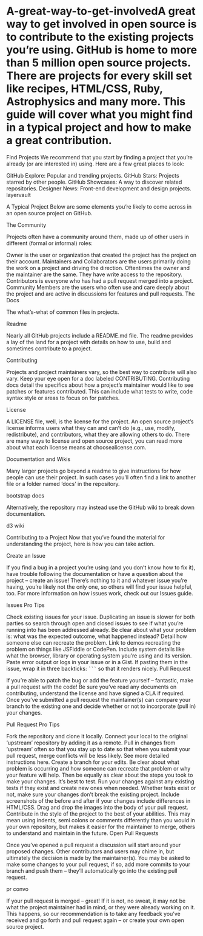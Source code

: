 # A-great-way-to-get-involvedA great way to get involved in open source is to contribute to the existing projects you’re using. GitHub is home to more than 5 million open source projects. There are projects for every skill set like recipes, HTML/CSS, Ruby, Astrophysics and many more. This guide will cover what you might find in a typical project and how to make a great contribution.

Find Projects
We recommend that you start by finding a project that you’re already (or are interested in) using. Here are a few great places to look:

GitHub Explore: Popular and trending projects.
GitHub Stars: Projects starred by other people.
GitHub Showcases: A way to discover related repositories.
Designer News: Front-end development and design projects.
layervault


A Typical Project
Below are some elements you’re likely to come across in an open source project on GitHub.

The Community

Projects often have a community around them, made up of other users in different (formal or informal) roles:

Owner is the user or organization that created the project has the project on their account.
Maintainers and Collaborators are the users primarily doing the work on a project and driving the direction. Oftentimes the owner and the maintainer are the same. They have write access to the repository.
Contributors is everyone who has had a pull request merged into a project.
Community Members are the users who often use and care deeply about the project and are active in discussions for features and pull requests.
The Docs

The what’s-what of common files in projects.

Readme

Nearly all GitHub projects include a README.md file. The readme provides a lay of the land for a project with details on how to use, build and sometimes contribute to a project.

Contributing

Projects and project maintainers vary, so the best way to contribute will also vary. Keep your eye open for a doc labeled CONTRIBUTING. Contributing docs detail the specifics about how a project’s maintainer would like to see patches or features contributed. This can include what tests to write, code syntax style or areas to focus on for patches.

License

A LICENSE file, well, is the license for the project. An open source project’s license informs users what they can and can’t do (e.g., use, modify, redistribute), and contributors, what they are allowing others to do. There are many ways to license and open source project, you can read more about what each license means at choosealicense.com.

Documentation and Wikis

Many larger projects go beyond a readme to give instructions for how people can use their project. In such cases you’ll often find a link to another file or a folder named ‘docs’ in the repository.

bootstrap docs

Alternatively, the repository may instead use the GitHub wiki to break down documentation.

d3 wiki


Contributing to a Project
Now that you’ve found the material for understanding the project, here is how you can take action.

Create an Issue

If you find a bug in a project you’re using (and you don’t know how to fix it), have trouble following the documentation or have a question about the project – create an issue! There’s nothing to it and whatever issue you’re having, you’re likely not the only one, so others will find your issue helpful, too. For more information on how issues work, check out our Issues guide.

Issues Pro Tips

Check existing issues for your issue. Duplicating an issue is slower for both parties so search through open and closed issues to see if what you’re running into has been addressed already.
Be clear about what your problem is: what was the expected outcome, what happened instead? Detail how someone else can recreate the problem.
Link to demos recreating the problem on things like JSFiddle or CodePen.
Include system details like what the browser, library or operating system you’re using and its version.
Paste error output or logs in your issue or in a Gist. If pasting them in the issue, wrap it in three backticks: ` ``` ` so that it renders nicely.
Pull Request

If you’re able to patch the bug or add the feature yourself – fantastic, make a pull request with the code! Be sure you’ve read any documents on contributing, understand the license and have signed a CLA if required. Once you’ve submitted a pull request the maintainer(s) can compare your branch to the existing one and decide whether or not to incorporate (pull in) your changes.

Pull Request Pro Tips

Fork the repository and clone it locally. Connect your local to the original ‘upstream’ repository by adding it as a remote. Pull in changes from ‘upstream’ often so that you stay up to date so that when you submit your pull request, merge conflicts will be less likely. See more detailed instructions here.
Create a branch for your edits.
Be clear about what problem is occurring and how someone can recreate that problem or why your feature will help. Then be equally as clear about the steps you took to make your changes.
It’s best to test. Run your changes against any existing tests if they exist and create new ones when needed. Whether tests exist or not, make sure your changes don’t break the existing project.
Include screenshots of the before and after if your changes include differences in HTML/CSS. Drag and drop the images into the body of your pull request.
Contribute in the style of the project to the best of your abilities. This may mean using indents, semi colons or comments differently than you would in your own repository, but makes it easier for the maintainer to merge, others to understand and maintain in the future.
Open Pull Requests

Once you’ve opened a pull request a discussion will start around your proposed changes. Other contributors and users may chime in, but ultimately the decision is made by the maintainer(s). You may be asked to make some changes to your pull request, if so, add more commits to your branch and push them – they’ll automatically go into the existing pull request.

pr convo

If your pull request is merged – great! If it is not, no sweat, it may not be what the project maintainer had in mind, or they were already working on it. This happens, so our recommendation is to take any feedback you’ve received and go forth and pull request again – or create your own open source project.
